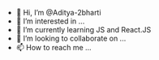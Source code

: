 - 👋 Hi, I’m @Aditya-2bharti
- 👀 I’m interested in ...
- 🌱 I’m currently learning  JS and React.JS
- 💞️ I’m looking to collaborate on ...
- 📫 How to reach me ...

<!---
Aditya-2bharti/Aditya-2bharti is a ✨ special ✨ repository because its `README.md` (this file) appears on your GitHub profile.
You can click the Preview link to take a look at your changes.
--->

